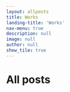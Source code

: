 ```yaml
---
layout: allposts
title: Works
landing-title: 'Works'
nav-menu: true
description: null
image: null
author: null
show_tile: true
---
```


<h1>All posts</h1>
